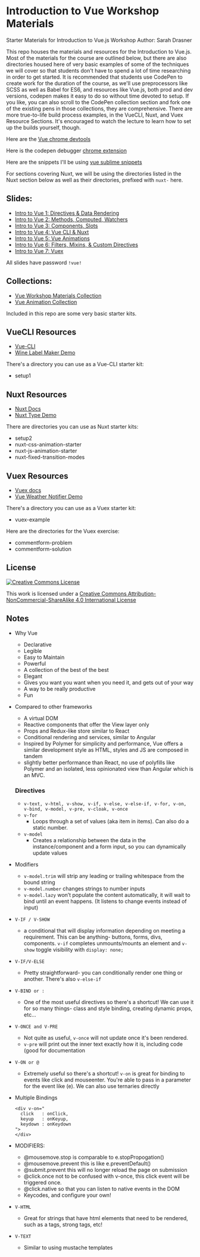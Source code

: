 # Introduction to Vue Workshop Materials

Starter Materials for Introduction to Vue.js Workshop
Author: Sarah Drasner

This repo houses the materials and resources for the Introduction to Vue.js. Most of the materials for the course are outlined below, but there are also directories housed here of very basic examples of some of the techniques we will cover so that students don't have to spend a lot of time researching in order to get started. It is recommended that students use CodePen to create work for the duration of the course, as we'll use preprocessors like SCSS as well as Babel for ES6, and resources like Vue.js, both prod and dev versions, codepen makes it easy to do so without time devoted to setup. If you like, you can also scroll to the CodePen collection section and fork one of the existing pens in those collections, they are comprehensive. There are more true-to-life build process examples, in the VueCLI, Nuxt, and Vuex Resource Sections. It's encouraged to watch the lecture to learn how to set up the builds yourself, though.

Here are the [Vue chrome devtools](https://chrome.google.com/webstore/detail/vuejs-devtools/nhdogjmejiglipccpnnnanhbledajbpd?hl=en)

Here is the codepen debugger [chrome extension](https://chrome.google.com/webstore/detail/codopen/agnkphdgffianchpipdbkeaclfbobaak)

Here are the snippets I'll be using [vue sublime snippets](https://github.com/sdras/vue-sublime-snippets)

For sections covering Nuxt, we will be using the directories listed in the Nuxt section below as well as their directories, prefixed with `nuxt-` here.

## Slides:
* [Intro to Vue 1: Directives & Data Rendering](http://slides.com/sdrasner/intro-to-vue-1?token=9-aFNhlX)
* [Intro to Vue 2: Methods, Computed, Watchers](http://slides.com/sdrasner/intro-to-vue-2?token=502n2b7V)
* [Intro to Vue 3: Components, Slots](http://slides.com/sdrasner/intro-to-vue-3?token=LwIVIblm)
* [Intro to Vue 4: Vue CLI & Nuxt](http://slides.com/sdrasner/intro-to-vue-4?token=Xb4oA4YR)
* [Intro to Vue 5: Vue Animations](http://slides.com/sdrasner/intro-to-vue-5?token=5zRhIuNg)
* [Intro to Vue 6: Filters, Mixins, & Custom Directives](http://slides.com/sdrasner/intro-to-vue-6?token=fcL8qgTg)
* [Intro to Vue 7: Vuex](http://slides.com/sdrasner/intro-to-vue-7?token=u9qUgRsW)

All slides have password `!vue!`

## Collections:
* [Vue Workshop Materials Collection](https://codepen.io/collection/noYZxW/)
* [Vue Animation Collection](https://codepen.io/collection/XQGkeV/)

Included in this repo are some very basic starter kits. 

## VueCLI Resources
* [Vue-CLI](https://github.com/vuejs/vue-cli)
* [Wine Label Maker Demo](https://github.com/sdras/vue-wine-label)

There's a directory you can use as a Vue-CLI starter kit:
* setup1

## Nuxt Resources
* [Nuxt Docs](https://nuxtjs.org/)
* [Nuxt Type Demo](https://github.com/sdras/nuxt-type)

There are directories you can use as Nuxt starter kits:
* setup2
* nuxt-css-animation-starter
* nuxt-js-animation-starter
* nuxt-fixed-transition-modes

## Vuex Resources
* [Vuex docs](https://vuex.vuejs.org/en/)
* [Vue Weather Notifier Demo](https://github.com/sdras/vue-weather-notifier)

There's a directory you can use as a Vuex starter kit:
* vuex-example

Here are the directories for the Vuex exercise:
* commentform-problem
* commentform-solution

## License

[![Creative Commons License](https://i.creativecommons.org/l/by-nc-sa/4.0/88x31.png)](http://creativecommons.org/licenses/by-nc-sa/4.0/)

This work is licensed under a [Creative Commons Attribution-NonCommercial-ShareAlike 4.0 International License](http://creativecommons.org/licenses/by-nc-sa/4.0/)

## Notes
- Why Vue
  - Declarative
  - Legible
  - Easy to Maintain
  - Powerful
  - A collection of the best of the best
  - Elegant
  - Gives you want you want when you need it, and gets out of your way
  - A way to be really productive
  - Fun
- Compared to other frameworks
  - A virtual DOM
  - Reactive components that offer the View layer only
  - Props and Redux-like store similar to React
  - Conditional rendering and services, similar to Angular
  - Inspired by Polymer for simplicity and performance, Vue offers a similar development style as HTML, styles and JS are composed in tandem
  - slightly better performance than React, no use of polyfills like Polymer and an isolated, less opinionated view than 
  Angular which is an MVC.
  
  ### Directives
  - `v-text, v-html, v-show, v-if, v-else, v-else-if, v-for, v-on, v-bind, v-model, v-pre, v-cloak, v-once`
  - `v-for`
    - Loops through a set of values (aka item in items). Can also do a static number.
  - `v-model`
    - Creates a relationship between the data in the instance/component and a form input, so you can dynamically update values
- Modifiers
  - `v-model.trim` will strip any leading or trailing whitespace from the bound string
  - `v-model.number` changes strings to number inputs
  - `v-model.lazy` won’t populate the content automatically, it will wait to bind until an event happens. (It listens to change events instead of input)
- `V-IF / V-SHOW`
  - a conditional that will display information depending on meeting a requirement. This can be anything- buttons, forms, divs, components. `v-if` completes unmounts/mounts an element and `v-show` toggle visibility with `display: none;`
- `V-IF/V-ELSE`
  - Pretty straightforward- you can conditionally render one thing or another. There's also `v-else-if`
- `V-BIND or :`
  - One of the most useful directives so there's a shortcut! We can use it for so many things- class and style binding, creating dynamic props, etc...
- `V-ONCE and V-PRE`
  - Not quite as useful, `v-once` will not update once it's been rendered.
  - `v-pre` will print out the inner text exactly how it is, including code (good for documentation
- `V-ON or @`
  - Extremely useful so there's a shortcut! `v-on` is great for binding to events like click and mouseenter. You're able to pass in a parameter for the event like (e). We can also use ternaries directly
- Multiple Bindings
  ```
  <div v-on="
    click   : onClick,
    keyup   : onKeyup,
    keydown : onKeydown
  ">
  </div>
  ```
- MODIFIERS:
  - @mousemove.stop is comparable to e.stopPropogation()
  - @mousemove.prevent this is like e.preventDefault()
  - @submit.prevent this will no longer reload the page on submission
  - @click.once not to be confused with v-once, this click event will be triggered once.
  - @click.native so that you can listen to native events in the DOM
  - Keycodes, and configure your own!
- `V-HTML`
  - Great for strings that have html elements that need to be rendered, such as a tags, strong tags, etc!
- `V-TEXT`
  - Similar to using mustache templates